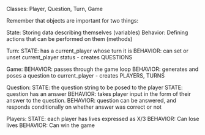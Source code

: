 Classes: Player, Question, Turn, Game


Remember that objects are important for two things:

State: Storing data describing themselves (variables)
Behavior: Defining actions that can be performed on them (methods)

Turn: STATE: has a current_player whose turn it is
      BEHAVIOR: can set or unset current_player status
            - creates QUESTIONS


Game: BEHAVIOR: passes through the game loop
      BEHAVIOR: generates and poses a question to current_player
            - creates PLAYERS, TURNS

Question: STATE: the question string to be posed to the player
      STATE: question has an answer
      BEHAVIOR: takes player input in the form of their answer to the question.
      BEHAVIOR: question can be answered, and responds conditionally on whether answer was correct or not
          

Players: STATE: each player has lives expressed as X/3
         BEHAVIOR: Can lose lives
         BEHAVIOR: Can win the game

